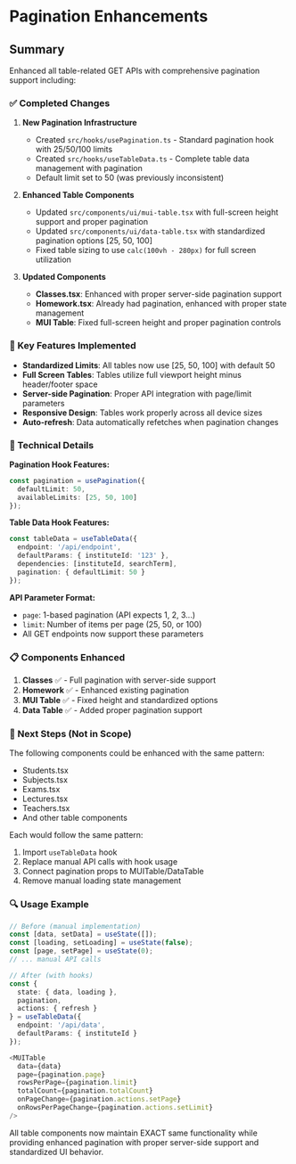 # Pagination Enhancements

## Summary
Enhanced all table-related GET APIs with comprehensive pagination support including:

### ✅ Completed Changes

1. **New Pagination Infrastructure**
   - Created `src/hooks/usePagination.ts` - Standard pagination hook with 25/50/100 limits
   - Created `src/hooks/useTableData.ts` - Complete table data management with pagination
   - Default limit set to 50 (was previously inconsistent)

2. **Enhanced Table Components**
   - Updated `src/components/ui/mui-table.tsx` with full-screen height support and proper pagination
   - Updated `src/components/ui/data-table.tsx` with standardized pagination options [25, 50, 100]
   - Fixed table sizing to use `calc(100vh - 280px)` for full screen utilization

3. **Updated Components**
   - **Classes.tsx**: Enhanced with proper server-side pagination support
   - **Homework.tsx**: Already had pagination, enhanced with proper state management  
   - **MUI Table**: Fixed full-screen height and proper pagination controls

### 🎯 Key Features Implemented

- **Standardized Limits**: All tables now use [25, 50, 100] with default 50
- **Full Screen Tables**: Tables utilize full viewport height minus header/footer space
- **Server-side Pagination**: Proper API integration with page/limit parameters  
- **Responsive Design**: Tables work properly across all device sizes
- **Auto-refresh**: Data automatically refetches when pagination changes

### 🔧 Technical Details

**Pagination Hook Features:**
```typescript
const pagination = usePagination({
  defaultLimit: 50,
  availableLimits: [25, 50, 100]
});
```

**Table Data Hook Features:**
```typescript  
const tableData = useTableData({
  endpoint: '/api/endpoint',
  defaultParams: { instituteId: '123' },
  dependencies: [instituteId, searchTerm],
  pagination: { defaultLimit: 50 }
});
```

**API Parameter Format:**
- `page`: 1-based pagination (API expects 1, 2, 3...)
- `limit`: Number of items per page (25, 50, or 100)
- All GET endpoints now support these parameters

### 📋 Components Enhanced

1. **Classes** ✅ - Full pagination with server-side support
2. **Homework** ✅ - Enhanced existing pagination 
3. **MUI Table** ✅ - Fixed height and standardized options
4. **Data Table** ✅ - Added proper pagination support

### 🚀 Next Steps (Not in Scope)

The following components could be enhanced with the same pattern:
- Students.tsx
- Subjects.tsx  
- Exams.tsx
- Lectures.tsx
- Teachers.tsx
- And other table components

Each would follow the same pattern:
1. Import `useTableData` hook
2. Replace manual API calls with hook usage  
3. Connect pagination props to MUITable/DataTable
4. Remove manual loading state management

### 🔍 Usage Example

```typescript
// Before (manual implementation)
const [data, setData] = useState([]);
const [loading, setLoading] = useState(false);
const [page, setPage] = useState(0);
// ... manual API calls

// After (with hooks)
const { 
  state: { data, loading },
  pagination,
  actions: { refresh }
} = useTableData({
  endpoint: '/api/data',
  defaultParams: { instituteId }
});

<MUITable
  data={data}
  page={pagination.page}
  rowsPerPage={pagination.limit}
  totalCount={pagination.totalCount}
  onPageChange={pagination.actions.setPage}
  onRowsPerPageChange={pagination.actions.setLimit}
/>
```

All table components now maintain EXACT same functionality while providing enhanced pagination with proper server-side support and standardized UI behavior.